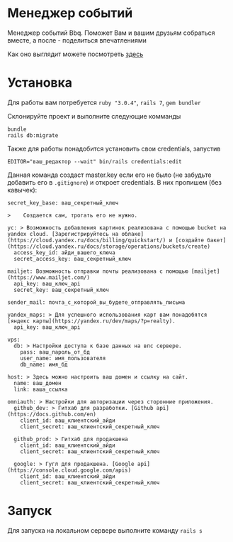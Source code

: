 # Менеджер событий
Менеджер событий Bbq. Поможет Вам и вашим друзьям собраться вместе, а после - поделиться впечатлениями

Как оно выглядит можете посмотреть [здесь](https://supabbq.site)

# Установка
Для работы вам потребуется `ruby "3.0.4"`, `rails 7`, `gem bundler`

Склонируйте проект и выполните следующие комманды

```
bundle
rails db:migrate
```

Также для работы понадобится установить свои credentials, запустив

```
EDITOR="ваш_редактор --wait" bin/rails credentials:edit
```

Данная команда создаст master.key если его не было (не забудьте добавить его в `.gitignore`) и откроет credentials. В них пропишем (без кавычек):

```
secret_key_base: ваш_секретный_ключ 

>    Создается сам, трогать его не нужно.

yc: > Возможность добавления картинок реализована с помощью bucket на yandex cloud. [Зарегистрируйтесь на облаке](https://cloud.yandex.ru/docs/billing/quickstart/) и [создайте бакет](https://cloud.yandex.ru/docs/storage/operations/buckets/create)
  access_key_id: айди_вашего_ключа
  secret_access_key: ваш_секретный_ключ

mailjet: Возможность отправки почты реализована с помощью [mailjet](https://www.mailjet.com/)
  api_key: ваш_ключ_api
  secret_key: ваш_секретный_ключ

sender_mail: почта_с_которой_вы_будете_отправлять_письма  

yandex_maps: > Для успешного использования карт вам понадобятся [яндекс карты](https://yandex.ru/dev/maps/?p=realty).
  api_key: ваш_ключ_api

vps:
  db: > Настройки доступа к базе данных на впс сервере.
    pass: ваш_пароль_от_бд
    user_name: имя_пользователя
    db_name: имя_бд

host: > Здесь можно настроить ваш домен и ссылку на сайт.
  name: ваш_домен
  link: ваша_ссылка

omniauth: > Настройки для авторизации через сторонние приложения.
  github_dev: > Гитхаб для разработки. [Github api](https://docs.github.com/en)
    client_id: ваш_клиентский_айди
    client_secret: ваш_клиентский_секретный_ключ
    
  github_prod: > Гитхаб для продакшена
    client_id: ваш_клиентский_айди
    client_secret: ваш_клиентский_секретный_ключ
  
  google: > Гугл для продакшена. [Google api](https://console.cloud.google.com/apis)
    client_id: ваш_клиентский_айди
    client_secret: ваш_клиентский_секретный_ключ
```

# Запуск

Для запуска на локальном сервере выполните команду `rails s`
